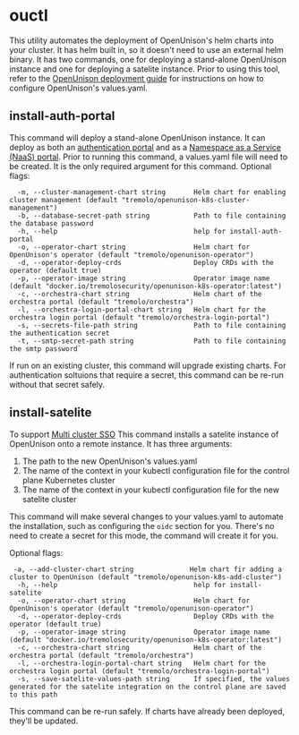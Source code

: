 # ouctl

This utility automates the deployment of OpenUnison's helm charts into your cluster.  It has helm built in, so it doesn't need to use an external helm binary.  It has two commands, one for deploying a stand-alone OpenUnison instance and one for deploying a satelite instance.  Prior to using this tool, refer to the [OpenUnison deployment guide](https://openunison.github.io/deployauth/) for instructions on how to configure OpenUnison's values.yaml.

## install-auth-portal

This command will deploy a stand-alone OpenUnison instance.  It can deploy as both an [authentication portal](https://openunison.github.io/) and as a [Namespace as a Service (NaaS) portal](https://openunison.github.io/namespace_as_a_service/).  Prior to running this command, a values.yaml file will need to be created.  It is the only required argument for this command.  Optional flags:

```
  -m, --cluster-management-chart string       Helm chart for enabling cluster management (default "tremolo/openunison-k8s-cluster-management")
  -b, --database-secret-path string           Path to file containing the database password
  -h, --help                                  help for install-auth-portal
  -o, --operator-chart string                 Helm chart for OpenUnison's operator (default "tremolo/openunison-operator")
  -d, --operator-deploy-crds                  Deploy CRDs with the operator (default true)
  -p, --operator-image string                 Operator image name (default "docker.io/tremolosecurity/openunison-k8s-operator:latest")
  -c, --orchestra-chart string                Helm chart of the orchestra portal (default "tremolo/orchestra")
  -l, --orchestra-login-portal-chart string   Helm chart for the orchestra login portal (default "tremolo/orchestra-login-portal")
  -s, --secrets-file-path string              Path to file containing the authentication secret
  -t, --smtp-secret-path string               Path to file containing the smtp password`
```

If run on an existing cluster, this command will upgrade existing charts.  For authentication soltuions that require a secret, this command can be re-run without that secret safely.  

## install-satelite

To support [Multi cluster SSO](https://openunison.github.io/multi_cluster_sso/) This command installs a satelite instance of OpenUnison onto a remote instance.  It has three arguments:

1. The path to the new OpenUnison's values.yaml
2. The name of the context in your kubectl configuration file for the control plane Kubernetes cluster
3. The name of the context in your kubectl configuration file for the new satelite cluster

This command will make several changes to your values.yaml to automate the installation, such as configuring the `oidc` section for you.  There's no need to create a secret for this mode, the command will create it for you.

Optional flags:

```
 -a, --add-cluster-chart string              Helm chart fir adding a cluster to OpenUnison (default "tremolo/openunison-k8s-add-cluster")
  -h, --help                                  help for install-satelite
  -o, --operator-chart string                 Helm chart for OpenUnison's operator (default "tremolo/openunison-operator")
  -d, --operator-deploy-crds                  Deploy CRDs with the operator (default true)
  -p, --operator-image string                 Operator image name (default "docker.io/tremolosecurity/openunison-k8s-operator:latest")
  -c, --orchestra-chart string                Helm chart of the orchestra portal (default "tremolo/orchestra")
  -l, --orchestra-login-portal-chart string   Helm chart for the orchestra login portal (default "tremolo/orchestra-login-portal")
  -s, --save-satelite-values-path string      If specified, the values generated for the satelite integration on the control plane are saved to this path
```

This command can be re-run safely.  If charts have already been deployed, they'll be updated.
